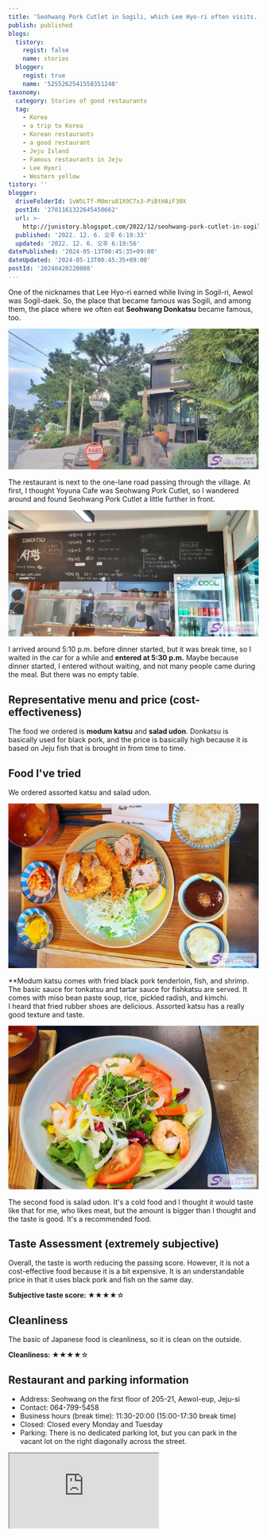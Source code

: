 ```yaml
---
title: 'Seohwang Pork Cutlet in Sogili, which Lee Hyo-ri often visits.'
publish: published
blogs:
  tistory:
    regist: false
    name: stories
  blogger:
    regist: true
    name: '5255262541558351240'
taxonomy:
  category: Stories of good restaurants
  tag:
    - Korea
    - a trip to Korea
    - Korean restaurants
    - a good restaurant
    - Jeju Island
    - Famous restaurants in Jeju
    - Lee Hyori
    - Western yellow
tistory: ''
blogger:
  driveFolderId: 1vW5LTf-M8mru81X9C7x3-PiBtHAiF30X
  postId: '2781161322645450662'
  url: >-
    http://junistory.blogspot.com/2022/12/seohwang-pork-cutlet-in-sogili-which.html
  published: '2022. 12. 6. 오후 6:19:33'
  updated: '2022. 12. 6. 오후 6:19:56'
datePublished: '2024-05-13T00:45:35+09:00'
dateUpdated: '2024-05-13T00:45:35+09:00'
postId: '20240420220008'
---
```


One of the nicknames that Lee Hyo-ri earned while living in Sogil-ri, Aewol was Sogil-daek. So, the place that became famous was Sogili, and among them, the place where we often eat **Seohwang Donkatsu** became famous, too.

![Seohwang Pork Cutlet](./images/njo2_20220916_180554-01.jpeg)

The restaurant is next to the one-lane road passing through the village. At first, I thought Yoyuna Cafe was Seohwang Pork Cutlet, so I wandered around and found Seohwang Pork Cutlet a little further in front.

![Menu](./images/njo2_20220916_173150-01.jpeg)

I arrived around 5:10 p.m. before dinner started, but it was break time, so I waited in the car for a while and **entered at 5:30 p.m.** Maybe because dinner started, I entered without waiting, and not many people came during the meal. But there was no empty table.

## Representative menu and price (cost-effectiveness)

The food we ordered is **modum katsu** and **salad udon**. Donkatsu is basically used for black pork, and the price is basically high because it is based on Jeju fish that is brought in from time to time.

## Food I've tried

We ordered assorted katsu and salad udon.

![Modumkatsu](./images/njo2_20220916_174159-01.jpeg)

\*\*Modum katsu comes with fried black pork tenderloin, fish, and shrimp. The basic sauce for tonkatsu and tartar sauce for fishkatsu are served. It comes with miso bean paste soup, rice, pickled radish, and kimchi.  
I heard that fried rubber shoes are delicious. Assorted katsu has a really good texture and taste.

![Salad udon](./images/njo2_20220916_174540-01.jpeg)

The second food is salad udon. It's a cold food and I thought it would taste like that for me, who likes meat, but the amount is bigger than I thought and the taste is good. It's a recommended food.

## Taste Assessment (extremely subjective)

Overall, the taste is worth reducing the passing score. However, it is not a cost-effective food because it is a bit expensive. It is an understandable price in that it uses black pork and fish on the same day.

<div className='alert alert-info'>
<b>Subjective taste score: </b> ★★★★☆
</div>

## Cleanliness

The basic of Japanese food is cleanliness, so it is clean on the outside.

<div className='alert alert-info'>
<b>Cleanliness: </b> ★★★★☆
</div>

## Restaurant and parking information

- Address: Seohwang on the first floor of 205-21, Aewol-eup, Jeju-si
- Contact: 064-799-5458
- Business hours (break time): 11:30-20:00 (15:00-17:30 break time)
- Closed: Closed every Monday and Tuesday
- Parking: There is no dedicated parking lot, but you can park in the vacant lot on the right diagonally across the street.

<div className='embed-responsive embed-responsive-16by9'>
<iframe src='https://www.google.com/maps/embed?pb=!1m18!1m12!1m3!1d832.3947396708337!2d126.37874023469442!3d33.43421979628319!2m3!1f0!2f0!3f0!3m2!1i1024!2i768!4f13.1!3m3!1m2!1s0x350cf65afefbdd15%3A0xd71ff48f964a05e9!2zVE9OS0FUU1Ug7ISc7Zmp!5e0!3m2!1sko!2skr!4v1670310078410!5m2!1sko!2skr' className='embed-responsive-item' allowFullScreen></iframe>
</div>
